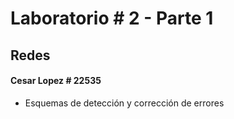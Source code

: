 # Laboratorio # 2 - Parte 1
## Redes
#### Cesar Lopez # 22535
- Esquemas de detección y corrección de errores
